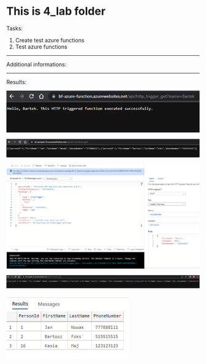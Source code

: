 # This is 4_lab folder

Tasks:
<ol>
<li>Create test azure functions</li>
<li>Test azure functions</li>
</ol>

___

Additional informations:
<ul>
    
</ul>

___

Results:

![first image](screenshots/lab1.png)

![first image](screenshots/lab2.png)

![first image](screenshots/lab3.png)

![first image](screenshots/lab4.png)

![first image](screenshots/lab5.png)
